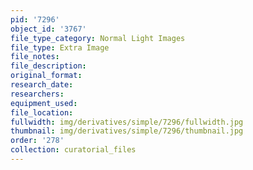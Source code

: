 ```yaml
---
pid: '7296'
object_id: '3767'
file_type_category: Normal Light Images
file_type: Extra Image
file_notes:
file_description:
original_format:
research_date:
researchers:
equipment_used:
file_location:
fullwidth: img/derivatives/simple/7296/fullwidth.jpg
thumbnail: img/derivatives/simple/7296/thumbnail.jpg
order: '278'
collection: curatorial_files
---
```


